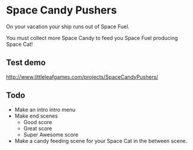 # Space Candy Pushers

On your vacation your ship runs out of Space Fuel.

You must collect more Space Candy to feed you Space Fuel producing Space Cat!


## Test demo

http://www.littleleafgames.com/projects/SpaceCandyPushers/

## Todo

* Make an intro intro menu
* Make end scenes
   * Good score 
   * Great score
   * Super Awesome score
* Make a candy feeding scene for your Space Cat in the between scene.
